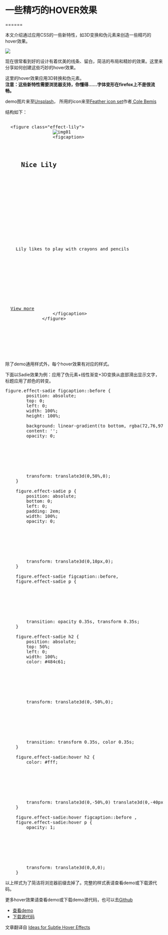 # 一些精巧的HOVER效果
======

本文介绍通过应用CSS的一些新特性，如3D变换和伪元素来创造一些精巧的hover效果。

![][1]

现在很常看到好的设计有着优美的线条、留白，简洁的布局和精妙的效果。这里来分享如何创建这些巧妙的hover效果。

这里的hover效果应用3D转换和伪元素。  
**注意：这些新特性需要浏览器支持，你懂得……字体变形在firefox上不是很流畅。**

demo图片来至<a href="http://unsplash.com/" target="_blank">Unsplash</a>， 所用的icon来至<a href="https://gumroad.com/l/feather" target="_blank">Feather icon set</a>作者<a href="http://twitter.com/colebemis" target="_blank"> Cole Bemis</a>

结构如下：

<pre class='brush: html; '><div class="grid">
  &lt;figure class="effect-lily">
                  <img src="img/1.jpg" alt="img01" />
                  &lt;figcaption>
                      <h2>
    Nice <span>Lily</span>
          
      
  </h2>
                      
      
      
    
    
  
  <p>
    Lily likes to play with crayons and pencils
          
      
  </p>
                      
      
      
    
    
  
  <a href="#">View more</a>
                  &lt;/figcaption>         
              &lt;/figure>
           
              <!-- ... -->
               
          
    
  
</div>
</pre>

除了demo通用样式外，每个hover效果有对应的样式。

下面以Sadie效果为例：应用了伪元素+线性渐变+3D变换从底部滑出显示文字，标题应用了颜色的转变。

<pre class='brush: css; '>figure.effect-sadie figcaption::before {
        position: absolute;
        top: 0;
        left: 0;
        width: 100%;
        height: 100%;
        <!-- 线性渐变 -->
        background: linear-gradient(to bottom, rgba(72,76,97,0) 0%, rgba(72,76,97,0.8) 75%);
        content: '';
        opacity: 0;
        





<!-- 3D变换 -->
        transform: translate3d(0,50%,0);
    }
     
    figure.effect-sadie p {
        position: absolute;
        bottom: 0;
        left: 0;
        padding: 2em;
        width: 100%;
        opacity: 0;
        





<!-- 3D变换 -->
        transform: translate3d(0,10px,0);
    }
     
    figure.effect-sadie figcaption::before,
    figure.effect-sadie p {
        





<!-- 透明度和3D变换转变设置 -->
        transition: opacity 0.35s, transform 0.35s;
    }
     
    figure.effect-sadie h2 {
        position: absolute;
        top: 50%;
        left: 0;
        width: 100%;
        color: #484c61;
        





<!-- 3D变换 -->
        transform: translate3d(0,-50%,0);
        





<!-- 3D变换和颜色转变设置 -->
        transition: transform 0.35s, color 0.35s;
    }
     
    figure.effect-sadie:hover h2 {
        color: #fff;
        





<!-- 3D变换 -->
        transform: translate3d(0,-50%,0) translate3d(0,-40px,0);
    }
     
    figure.effect-sadie:hover figcaption::before ,
    figure.effect-sadie:hover p {
        opacity: 1;
        





<!-- 3D变换 -->
        transform: translate3d(0,0,0);
    }
</pre>

以上样式为了简洁将浏览器前缀去掉了。完整的样式表请查看demo或下载源代码。

更多hover效果请查看demo或下载demo源代码，也可以去<a href="https://github.com/codrops/HoverEffectIdeas" target="_blank">Github</a>

<ul class="tow-columns clearfix">
  <li class="l">
    <a href="http://tympanus.net/Development/HoverEffectIdeas/" class="btn-view-demo" target="_blank">查看demo</a>
  </li>
  <li class="l">
    <a href="http://tympanus.net/Development/HoverEffectIdeas/HoverEffectIdeas.zip" class="btn-download" target="_blank">下载源代码</a>
  </li>
</ul>

文章翻译自 [Ideas for Subtle Hover Effects][2]

 [1]: http://codropspz.tympanus.netdna-cdn.com/codrops/wp-content/uploads/2014/06/HoverEffectIdeas.jpg
 [2]: http://tympanus.net/codrops/2014/06/19/ideas-for-subtle-hover-effects/ "Ideas for Subtle Hover Effects"